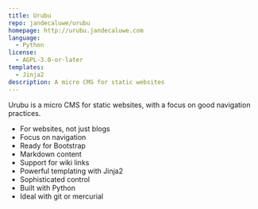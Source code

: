 ```yaml
---
title: Urubu
repo: jandecaluwe/urubu
homepage: http://urubu.jandecaluwe.com
language:
  - Python
license:
  - AGPL-3.0-or-later
templates:
  - Jinja2
description: A micro CMS for static websites
---
```


Urubu is a micro CMS for static websites, with a focus on good navigation
practices.

- For websites, not just blogs
- Focus on navigation
- Ready for Bootstrap
- Markdown content
- Support for wiki links
- Powerful templating with Jinja2
- Sophisticated control
- Built with Python
- Ideal with git or mercurial
